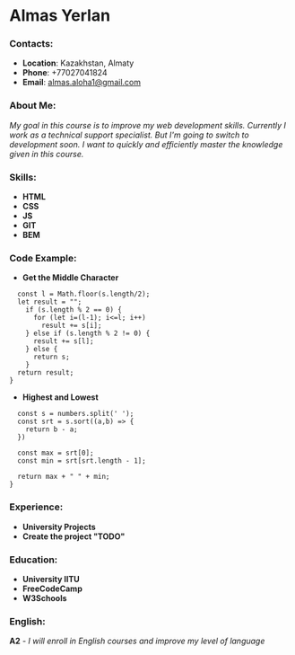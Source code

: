 # Almas Yerlan

### Contacts:

* **Location**: Kazakhstan, Almaty
* **Phone**: +77027041824
* **Email**: almas.aloha1@gmail.com

### About Me:
*My goal in this course is to improve my web development skills. Currently I work as a technical support specialist. But I'm going to switch to development soon. I want to quickly and efficiently master the knowledge given in this course.*

### Skills:

* **HTML**
* **CSS**
* **JS**
* **GIT**
* **BEM**

### Code Example:

* **Get the Middle Character**
```function getMiddle(s) {
  const l = Math.floor(s.length/2);
  let result = "";
    if (s.length % 2 == 0) {
      for (let i=(l-1); i<=l; i++)
        result += s[i];
    } else if (s.length % 2 != 0) {
      result += s[l];
    } else {
      return s;
    }
  return result;
}
```

* **Highest and Lowest**
```function highAndLow(numbers){
  const s = numbers.split(' ');
  const srt = s.sort((a,b) => {
    return b - a;
  })
  
  const max = srt[0];
  const min = srt[srt.length - 1];
   
  return max + " " + min;
}
```

### Experience:
* **University Projects**
* **Create the project "TODO"**

### Education:
* **University IITU**
* **FreeCodeCamp**
* **W3Schools**

### English:
**A2** - *I will enroll in English courses and improve my level of language*
